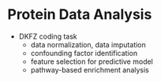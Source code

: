 # Protein Data Analysis

- DKFZ coding task 
	- data normalization, data imputation 
	- confounding factor identification
	- feature selection for predictive model
	- pathway-based enrichment analysis
